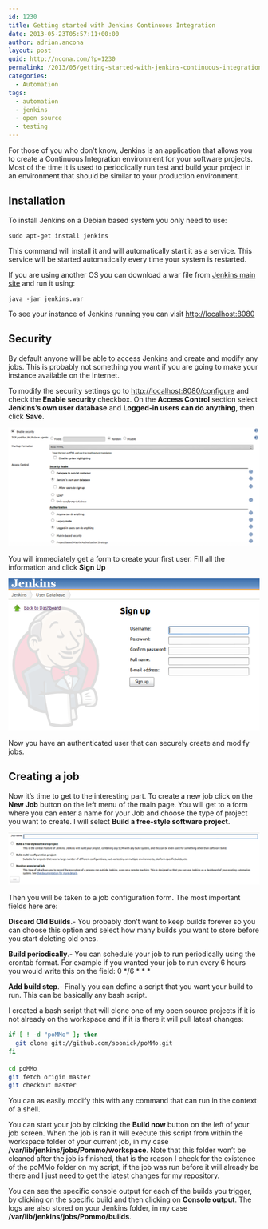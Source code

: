 ```yaml
---
id: 1230
title: Getting started with Jenkins Continuous Integration
date: 2013-05-23T05:57:11+00:00
author: adrian.ancona
layout: post
guid: http://ncona.com/?p=1230
permalink: /2013/05/getting-started-with-jenkins-continuous-integration/
categories:
  - Automation
tags:
  - automation
  - jenkins
  - open source
  - testing
---
```

For those of you who don&#8217;t know, Jenkins is an application that allows you to create a Continuous Integration environment for your software projects. Most of the time it is used to periodically run test and build your project in an environment that should be similar to your production environment.

## Installation

To install Jenkins on a Debian based system you only need to use:

```
sudo apt-get install jenkins
```

This command will install it and will automatically start it as a service. This service will be started automatically every time your system is restarted.

If you are using another OS you can download a war file from [Jenkins main site](http://jenkins-ci.org/) and run it using:

```
java -jar jenkins.war
```

To see your instance of Jenkins running you can visit <http://localhost:8080>

<!--more-->

## Security

By default anyone will be able to access Jenkins and create and modify any jobs. This is probably not something you want if you are going to make your instance available on the Internet.

To modify the security settings go to <http://localhost:8080/configure> and check the **Enable security** checkbox. On the **Access Control** section select **Jenkins&#8217;s own user database** and **Logged-in users can do anything**, then click **Save**.

[<img src="/images/posts/Jenkins.png" />](/images/posts/Jenkins.png)

You will immediately get a form to create your first user. Fill all the information and click **Sign Up**

[<img src="/images/posts/signup.png" />](/images/posts/signup.png)

Now you have an authenticated user that can securely create and modify jobs.

## Creating a job

Now it&#8217;s time to get to the interesting part. To create a new job click on the **New Job** button on the left menu of the main page. You will get to a form where you can enter a name for your Job and choose the type of project you want to create. I will select **Build a free-style software project**.

[<img src="/images/posts/new_job.png" alt="new_job" />](/images/posts/new_job.png)

Then you will be taken to a job configuration form. The most important fields here are:

**Discard Old Builds**.- You probably don&#8217;t want to keep builds forever so you can choose this option and select how many builds you want to store before you start deleting old ones.
  
**Build periodically**.- You can schedule your job to run periodically using the crontab format. For example if you wanted your job to run every 6 hours you would write this on the field: 0 \*/6 \* \* \*
  
**Add build step**.- Finally you can define a script that you want your build to run. This can be basically any bash script.

I created a bash script that will clone one of my open source projects if it is not already on the workspace and if it is there it will pull latest changes:

```sh
if [ ! -d "poMMo" ]; then
  git clone git://github.com/soonick/poMMo.git
fi

cd poMMo
git fetch origin master
git checkout master
```

You can as easily modify this with any command that can run in the context of a shell.

You can start your job by clicking the **Build now** button on the left of your job screen. When the job is ran it will execute this script from within the workspace folder of your current job, in my case **/var/lib/jenkins/jobs/Pommo/workspace**. Note that this folder won&#8217;t be cleaned after the job is finished, that is the reason I check for the existence of the poMMo folder on my script, if the job was run before it will already be there and I just need to get the latest changes for my repository.

You can see the specific console output for each of the builds you trigger, by clicking on the specific build and then clicking on **Console output**. The logs are also stored on your Jenkins folder, in my case **/var/lib/jenkins/jobs/Pommo/builds**.

